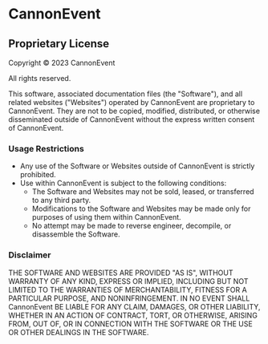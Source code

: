 # CannonEvent

## Proprietary License

Copyright © 2023 CannonEvent

All rights reserved.

This software, associated documentation files (the "Software"), and all related websites ("Websites") operated by CannonEvent are proprietary to CannonEvent. They are not to be copied, modified, distributed, or otherwise disseminated outside of CannonEvent without the express written consent of CannonEvent.

### Usage Restrictions
- Any use of the Software or Websites outside of CannonEvent is strictly prohibited.
- Use within CannonEvent is subject to the following conditions:
  - The Software and Websites may not be sold, leased, or transferred to any third party.
  - Modifications to the Software and Websites may be made only for purposes of using them within CannonEvent.
  - No attempt may be made to reverse engineer, decompile, or disassemble the Software.

### Disclaimer
THE SOFTWARE AND WEBSITES ARE PROVIDED "AS IS", WITHOUT WARRANTY OF ANY KIND, EXPRESS OR IMPLIED, INCLUDING BUT NOT LIMITED TO THE WARRANTIES OF MERCHANTABILITY, FITNESS FOR A PARTICULAR PURPOSE, AND NONINFRINGEMENT. IN NO EVENT SHALL CannonEvent BE LIABLE FOR ANY CLAIM, DAMAGES, OR OTHER LIABILITY, WHETHER IN AN ACTION OF CONTRACT, TORT, OR OTHERWISE, ARISING FROM, OUT OF, OR IN CONNECTION WITH THE SOFTWARE OR THE USE OR OTHER DEALINGS IN THE SOFTWARE.
